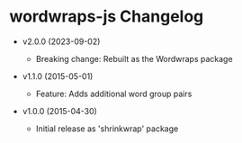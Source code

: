 # wordwraps-js Changelog

  - v2.0.0 (2023-09-02)
    - Breaking change: Rebuilt as the Wordwraps package

  - v1.1.0 (2015-05-01)
    - Feature: Adds additional word group pairs

  - v1.0.0 (2015-04-30)
    - Initial release as 'shrinkwrap' package
